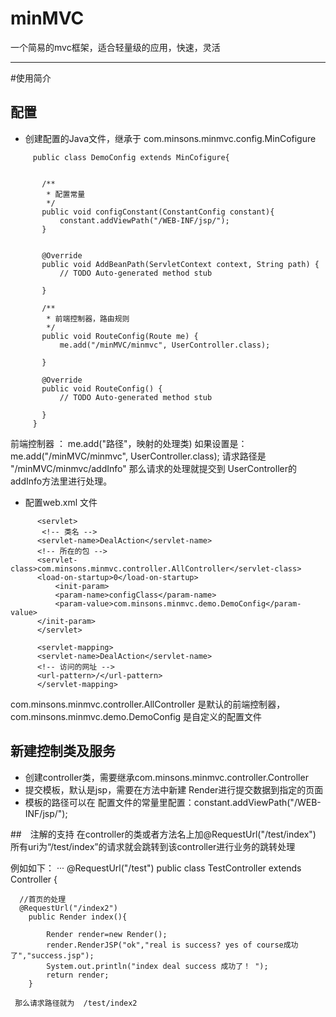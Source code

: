# minMVC
一个简易的mvc框架，适合轻量级的应用，快速，灵活

****
#使用简介

## 配置
 
 * 创建配置的Java文件，继承于 com.minsons.minmvc.config.MinCofigure
 
 ```
	  public class DemoConfig extends MinCofigure{


		/**
		 * 配置常量
		 */
		public void configConstant(ConstantConfig constant){
			constant.addViewPath("/WEB-INF/jsp/");
		}
			
		
		@Override
		public void AddBeanPath(ServletContext context, String path) {
			// TODO Auto-generated method stub
			
		}

		/**
		 * 前端控制器，路由规则
		 */
		public void RouteConfig(Route me) {
			me.add("/minMVC/minmvc", UserController.class);
			
		}

		@Override
		public void RouteConfig() {
			// TODO Auto-generated method stub
			
		}
	  }
 
  ```
  前端控制器 ： me.add("路径"，映射的处理类)
  如果设置是：me.add("/minMVC/minmvc", UserController.class);
  请求路径是 "/minMVC/minmvc/addInfo"
  那么请求的处理就提交到 UserController的addInfo方法里进行处理。
  
  * 配置web.xml 文件
  
  ```
		<servlet>  
		 <!-- 类名 -->  
		<servlet-name>DealAction</servlet-name>  
		<!-- 所在的包 -->  
		<servlet-class>com.minsons.minmvc.controller.AllController</servlet-class> 
		<load-on-startup>0</load-on-startup> 
			<init-param> 
			<param-name>configClass</param-name> 
			<param-value>com.minsons.minmvc.demo.DemoConfig</param-value> 
		</init-param> 
		</servlet>  

		<servlet-mapping>  
		<servlet-name>DealAction</servlet-name>  
		<!-- 访问的网址 -->  
		<url-pattern>/</url-pattern>  
		</servlet-mapping>  
  ```
  com.minsons.minmvc.controller.AllController 是默认的前端控制器，
  com.minsons.minmvc.demo.DemoConfig 是自定义的配置文件
  
 ## 新建控制类及服务
 
 * 创建controller类，需要继承com.minsons.minmvc.controller.Controller
 * 提交模板，默认是jsp，需要在方法中新建 Render进行提交数据到指定的页面
 * 模板的路径可以在 配置文件的常量里配置：constant.addViewPath("/WEB-INF/jsp/");


 ##　注解的支持
 在controller的类或者方法名上加@RequestUrl("/test/index")
 所有uri为“/test/index”的请求就会跳转到该controller进行业务的跳转处理
 
 例如如下：
 ···
  @RequestUrl("/test")
    public class TestController extends Controller {

	
	  //首页的处理
	  @RequestUrl("/index2")
		public Render index(){
			
			Render render=new Render();
			render.RenderJSP("ok","real is success? yes of course成功了","success.jsp");
			System.out.println("index deal success 成功了！ ");
			return render;
		}
		
``` 
 那么请求路径就为  /test/index2
 
 
 
 
 
 
 
 
 
